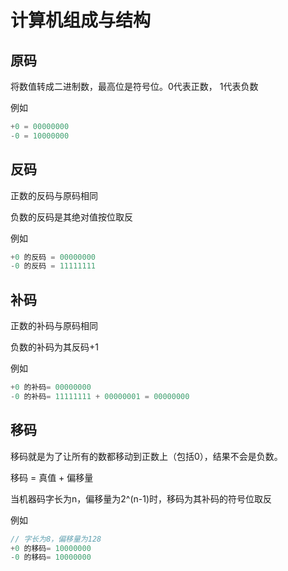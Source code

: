 # 计算机组成与结构

## 原码

将数值转成二进制数，最高位是符号位。0代表正数， 1代表负数

例如
```js
+0 = 00000000
-0 = 10000000
```

## 反码

正数的反码与原码相同

负数的反码是其绝对值按位取反

例如
```js
+0 的反码 = 00000000
-0 的反码 = 11111111
```

## 补码

正数的补码与原码相同

负数的补码为其反码+1

例如
```js
+0 的补码= 00000000
-0 的补码= 11111111 + 00000001 = 00000000
```

## 移码

移码就是为了让所有的数都移动到正数上（包括0），结果不会是负数。

移码 = 真值 + 偏移量

当机器码字长为n，偏移量为2^(n-1)时，移码为其补码的符号位取反

例如

```js
// 字长为8，偏移量为128
+0 的移码= 10000000
-0 的移码= 10000000
```
